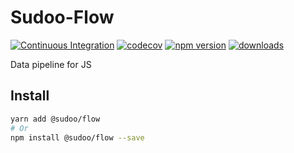 # Sudoo-Flow

[![Continuous Integration](https://github.com/SudoDotDog/Sudoo-Flow/actions/workflows/ci.yml/badge.svg)](https://github.com/SudoDotDog/Sudoo-Flow/actions/workflows/ci.yml)
[![codecov](https://codecov.io/gh/SudoDotDog/Flow/branch/master/graph/badge.svg)](https://codecov.io/gh/SudoDotDog/Flow)
[![npm version](https://badge.fury.io/js/%40sudoo%2Fflow.svg)](https://www.npmjs.com/package/@sudoo/flow)
[![downloads](https://img.shields.io/npm/dm/@sudoo/flow.svg)](https://www.npmjs.com/package/@sudoo/flow)

Data pipeline for JS

## Install

```sh
yarn add @sudoo/flow
# Or
npm install @sudoo/flow --save
```
